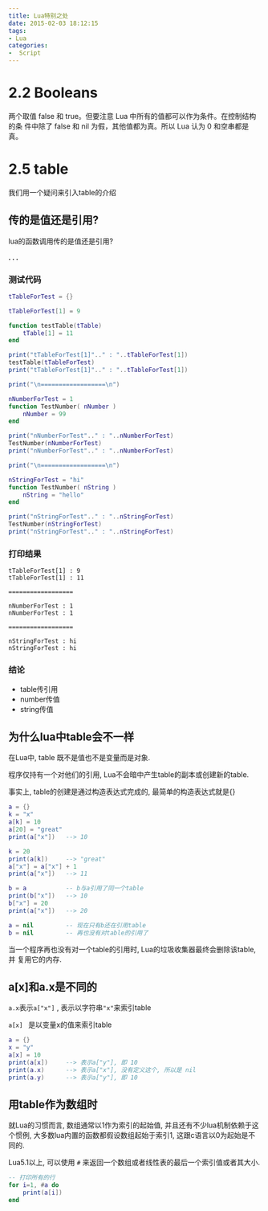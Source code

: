 ```yaml
---
title: Lua特别之处
date: 2015-02-03 18:12:15
tags:
- Lua
categories:
-  Script
---
```



# 2.2 Booleans

两个取值 false 和 true。但要注意 Lua 中所有的值都可以作为条件。在控制结构的条
件中除了 false 和 nil 为假，其他值都为真。所以 Lua 认为 0 和空串都是真。



# 2.5 table

我们用一个疑问来引入table的介绍

## 传的是值还是引用?

lua的函数调用传的是值还是引用?

**. . .**<!-- more -->

### 测试代码

``` lua
tTableForTest = {}

tTableForTest[1] = 9

function testTable(tTable)
    tTable[1] = 11
end

print("tTableForTest[1]".." : "..tTableForTest[1])
testTable(tTableForTest)
print("tTableForTest[1]".." : "..tTableForTest[1])

print("\n==================\n")

nNumberForTest = 1
function TestNumber( nNumber )
    nNumber = 99
end

print("nNumberForTest".." : "..nNumberForTest)
TestNumber(nNumberForTest)
print("nNumberForTest".." : "..nNumberForTest)

print("\n==================\n")

nStringForTest = "hi"
function TestNumber( nString )
    nString = "hello"
end

print("nStringForTest".." : "..nStringForTest)
TestNumber(nStringForTest)
print("nStringForTest".." : "..nStringForTest)
```

### 打印结果

    tTableForTest[1] : 9
    tTableForTest[1] : 11

    ==================

    nNumberForTest : 1
    nNumberForTest : 1

    ==================

    nStringForTest : hi
    nStringForTest : hi


### 结论

- table传引用
- number传值
- string传值



## 为什么lua中table会不一样

在Lua中, table 既不是值也不是变量而是对象.

程序仅持有一个对他们的引用, Lua不会暗中产生table的副本或创建新的table.

事实上, table的创建是通过构造表达式完成的, 最简单的构造表达式就是{}

``` lua
a = {}
k = "x"
a[k] = 10
a[20] = "great"
print(a["x"])   --> 10

k = 20
print(a[k])     --> "great"
a["x"] = a["x"] + 1
print(a["x"])   --> 11

b = a           -- b与a引用了同一个table
print(b["x"])   --> 10
b["x"] = 20
print(a["x"])   --> 20

a = nil         -- 现在只有b还在引用table
b = nil         -- 再也没有对table的引用了
```

当一个程序再也没有对一个table的引用时, Lua的垃圾收集器最终会删除该table, 并
复用它的内存.


## a[x]和a.x是不同的

`a.x`表示` a["x"] ` , 表示以字符串`"x"`来索引table

`a[x] ` 是以变量x的值来索引table

``` lua
a = {}
x = "y"
a[x] = 10
print(a[x])     --> 表示a["y"], 即 10
print(a.x)      --> 表示a["x"], 没有定义这个, 所以是 nil
print(a.y)      --> 表示a["y"], 即 10
```

## 用table作为数组时

就Lua的习惯而言, 数组通常以1作为索引的起始值, 并且还有不少lua机制依赖于这个惯例, 大多数lua内置的函数都假设数组起始于索引1, 这跟c语言以0为起始是不同的.

Lua5.1以上, 可以使用 ` # ` 来返回一个数组或者线性表的最后一个索引值或者其大小.

``` lua
-- 打印所有的行
for i=1, #a do
    print(a[i])
end
```